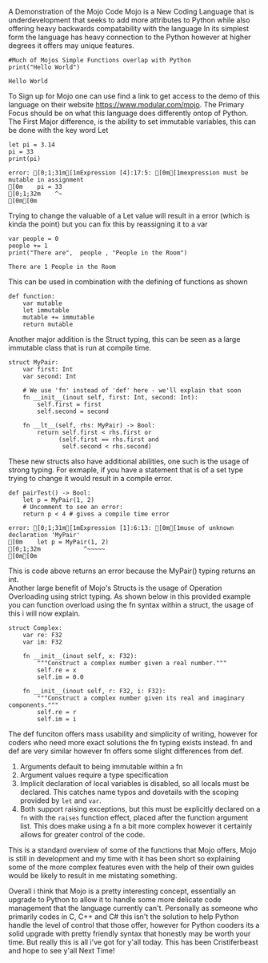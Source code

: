 A Demonstration of the Mojo Code
Mojo is a New Coding Language that is underdevelopment that seeks to add more attributes to Python while also offering heavy backwards compatability with the language 
In its simplest form the language has heavy connection to the Python however at higher degrees it offers may unique features.


```mojo
#Much of Mojos Simple Functions overlap with Python
print("Hello World")
```

    Hello World


To Sign up for Mojo one can use find a link to get access to the demo of this language on their website https://www.modular.com/mojo.
The Primary Focus should be on what this language does differently ontop of Python.
The First Major difference, is the ability to set immutable variables, this can be done with the key word Let


```mojo
let pi = 3.14 
pi = 33
print(pi)
```

    error: [0;1;31m[1mExpression [4]:17:5: [0m[1mexpression must be mutable in assignment
    [0m    pi = 33
    [0;1;32m    ^~
    [0m[0m


Trying to change the valuable of a Let value will result in a error (which is kinda the point) but you can fix this by reassigning it to a var 


```mojo
var people = 0 
people += 1
print("There are",  people , "People in the Room")
```

    There are 1 People in the Room


This can be used in combination with the defining of functions as shown 


```mojo
def function:
    var mutable
    let immutable
    mutable += immutable
    return mutable
```

Another major addition is the Struct typing, this can be seen as a large immutable class that is run at compile time. 


```mojo
struct MyPair:
    var first: Int
    var second: Int

    # We use 'fn' instead of 'def' here - we'll explain that soon
    fn __init__(inout self, first: Int, second: Int):
        self.first = first
        self.second = second

    fn __lt__(self, rhs: MyPair) -> Bool:
        return self.first < rhs.first or
              (self.first == rhs.first and
               self.second < rhs.second)
```

These new structs also have additional abilities, one such is the usage of strong typing. For exmaple, if you have a statement that is of a set type trying to change it would result in a compile error. 


```mojo
def pairTest() -> Bool:
    let p = MyPair(1, 2)
    # Uncomment to see an error:
    return p < 4 # gives a compile time error
```

    error: [0;1;31m[1mExpression [1]:6:13: [0m[1muse of unknown declaration 'MyPair'
    [0m    let p = MyPair(1, 2)
    [0;1;32m            ^~~~~~
    [0m[0m


This is code above returns an error because the MyPair() typing returns an int.  
Another large benefit of Mojo's Structs is the usage of Operation Overloading using strict typing. 
As shown below in this provided example you can function overload using the fn syntax within a struct, the usage of this i will now explain. 


```mojo
struct Complex:
    var re: F32
    var im: F32

    fn __init__(inout self, x: F32):
        """Construct a complex number given a real number."""
        self.re = x
        self.im = 0.0

    fn __init__(inout self, r: F32, i: F32):
        """Construct a complex number given its real and imaginary components."""
        self.re = r
        self.im = i
```

The def funciton offers mass usability and simplicity of writing, however for coders who need more exact solutions the fn typing exists instead.
fn and def are very similar however fn offers some slight differences from def. 
1. Arguments default to being immutable within a fn 
2. Argument values require a type specification 
3. Implicit declaration of local variables is disabled, so all locals must be declared. This catches name typos and dovetails with the scoping provided by `let` and `var`.
4. Both support raising exceptions, but this must be explicitly declared on a `fn` with the `raises` function effect, placed after the function argument list.
This does make using a fn a bit more complex however it certainly allows for greater control of the code.

This is a standard overview of some of the functions that Mojo offers, Mojo is still in development and my time with it has been short so explaining some of the more complex features even with the help of their own guides would be likely to result in me mistating something. 

Overall i think that Mojo is a pretty interesting concept, essentially an upgrade to Python to allow it to handle some more delicate code management that the language currently can't. Personally as someone who primarily codes in C, C++ and C# this isn't the solution to help Python handle the level of control that those offer, however for Python cooders its a solid upgrade with pretty friendly syntax that honestly may be worth your time. 
But really this is all i've got for y'all today. This has been Cristiferbeast and hope to see y'all Next Time!

